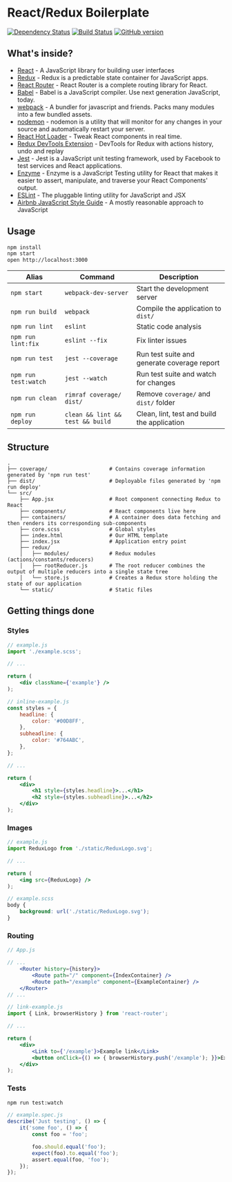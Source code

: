 React/Redux Boilerplate
=======================

[![Dependency Status](https://david-dm.org/fuglu/react-redux-boilerplate.svg)](https://david-dm.org/fuglu/react-redux-boilerplate)
[![Build Status](https://travis-ci.org/fuglu/react-redux-boilerplate.svg)](https://travis-ci.org/fuglu/react-redux-boilerplate)
[![GitHub version](https://badge.fury.io/gh/fuglu%2Freact-redux-boilerplate.svg)](http://badge.fury.io/gh/fuglu%2Freact-redux-boilerplate)



What's inside?
--------------

* [React](https://facebook.github.io/react/) - A JavaScript library for building user interfaces
* [Redux](https://github.com/reactjs/redux) - Redux is a predictable state container for JavaScript apps.
* [React Router](https://github.com/reactjs/react-router) - React Router is a complete routing library for React.
* [Babel](https://webpack.github.io/) - Babel is a JavaScript compiler. Use next generation JavaScript, today.
* [webpack](https://webpack.github.io/) - A bundler for javascript and friends. Packs many modules into a few bundled assets.
* [nodemon](http://nodemon.io/) - nodemon is a utility that will monitor for any changes in your source and automatically restart your server.
* [React Hot Loader](https://github.com/gaearon/react-hot-loader) - Tweak React components in real time.
* [Redux DevTools Extension](https://github.com/zalmoxisus/redux-devtools-extension) - DevTools for Redux with actions history, undo and replay
* [Jest](https://facebook.github.io/jest/) - Jest is a JavaScript unit testing framework, used by Facebook to test services and React applications.
* [Enzyme](http://airbnb.io/enzyme/) - Enzyme is a JavaScript Testing utility for React that makes it easier to assert, manipulate, and traverse your React Components' output.
* [ESLint](http://eslint.org/) - The pluggable linting utility for JavaScript and JSX
* [Airbnb JavaScript Style Guide](https://github.com/airbnb/javascript) - A mostly reasonable approach to JavaScript



Usage
-----

```bash
npm install
npm start
open http://localhost:3000
```

| Alias                 | Command                          | Description                                 |
|-----------------------|----------------------------------|---------------------------------------------|
| `npm start`           | `webpack-dev-server`             | Start the development server                |
| `npm run build`       | `webpack`                        | Compile the application to `dist/`          |
| `npm run lint`        | `eslint`                         | Static code analysis                        |
| `npm run lint:fix`    | `eslint --fix`                   | Fix linter issues                           |
| `npm run test`        | `jest --coverage`                | Run test suite and generate coverage report |
| `npm run test:watch`  | `jest --watch`                   | Run test suite and watch for changes        |
| `npm run clean`       | `rimraf coverage/ dist/`         | Remove `coverage/` and `dist/` folder       |
| `npm run deploy`      | `clean && lint && test && build` | Clean, lint, test and build the application |



Structure
---------

```
.
├── coverage/                    # Contains coverage information generated by 'npm run test'
├── dist/                        # Deployable files generated by 'npm run deploy'
└── src/
    ├── App.jsx                  # Root component connecting Redux to React
    ├── components/              # React components live here
    ├── containers/              # A container does data fetching and then renders its corresponding sub-components
    ├── core.scss                # Global styles
    ├── index.html               # Our HTML template
    ├── index.jsx                # Application entry point
    ├── redux/
    │   ├── modules/             # Redux modules (actions/constants/reducers)
    │   ├── rootReducer.js       # The root reducer combines the output of multiple reducers into a single state tree
    │   └── store.js             # Creates a Redux store holding the state of our application
    └── static/                  # Static files
```



Getting things done
-------------------

### Styles

```jsx
// example.js
import './example.scss';

// ...

return (
	<div className={'example'} />
);
```

```jsx
// inline-example.js
const styles = {
	headline: {
		color: '#00D8FF',
	},
	subheadline: {
		color: '#764ABC',
	},
};

// ...

return (
	<div>
		<h1 style={styles.headline}>...</h1>
		<h2 style={styles.subheadline}>...</h2>
	</div>
);
```


### Images

```jsx
// example.js
import ReduxLogo from './static/ReduxLogo.svg';

// ...

return (
	<img src={ReduxLogo} />
);
```

```scss
// example.scss
body {
	background: url('./static/ReduxLogo.svg');
}
```


### Routing

```jsx
// App.js

// ...
	<Router history={history}>
		<Route path="/" component={IndexContainer} />
		<Route path="/example" component={ExampleContainer} />
	</Router>
// ...
```

```jsx
// link-example.js
import { Link, browserHistory } from 'react-router';

// ...

return (
	<div>
		<Link to={'/example'}>Example link</Link>
		<button onClick={() => { browserHistory.push('/example'); }}>Example button</button>
	</div>
);
```


### Tests

```bash
npm run test:watch
```

```jsx
// example.spec.js
describe('Just testing', () => {
	it('some foo', () => {
		const foo = 'foo';

		foo.should.equal('foo');
		expect(foo).to.equal('foo');
		assert.equal(foo, 'foo');
	});
});
```
